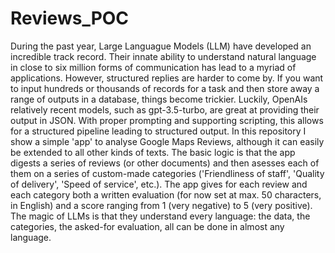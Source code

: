 # Reviews_POC
During the past year, Large Languague Models (LLM) have developed an incredible track record. Their innate ability to understand natural language in close to six million forms of communication has lead to a myriad of applications. However, structured replies are harder to come by. If you want to input hundreds or thousands of records for a task and then store away a range of outputs in a database, things become trickier. Luckily, OpenAIs relatively recent models, such as gpt-3.5-turbo, are great at providing their output in JSON. With proper prompting and supporting scripting, this allows for a structured pipeline leading to structured output.
In this repository I show a simple 'app' to analyse Google Maps Reviews, although it can easily be extended to all other kinds of texts. The basic logic is that the app digests a series of reviews (or other documents) and then asesses each of them on a series of custom-made categories ('Friendliness of staff', 'Quality of delivery', 'Speed of service', etc.). The app gives for each review and each category both a written evaluation (for now set at max. 50 characters, in English) and a score ranging from 1 (very negative) to 5 (very positive).
The magic of LLMs is that they understand every language: the data, the categories, the asked-for evaluation, all can be done in almost any language. 

